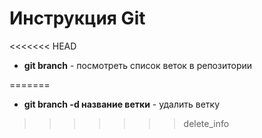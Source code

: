 # Инструкция Git

<<<<<<< HEAD
+ **git branch** - посмотреть список веток в репозитории

=======
+ **git branch -d название ветки** - удалить ветку
>>>>>>> delete_info
